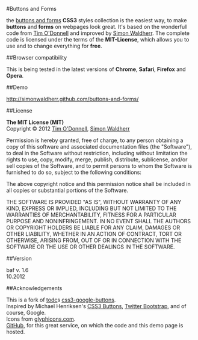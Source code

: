 #Buttons and Forms

the [buttons and forms](https://github.com/SimonWaldherr/buttons-and-forms) **CSS3** styles collection is the easiest way, to make **buttons** and **forms** on webpages look great. It's based on the wonderfull code from [Tim O'Donnell](http://timodonnell.com/) and improved by [Simon Waldherr](http://simon.waldherr.eu/). The complete code is licensed under the terms of the **MIT-License**, which allows you to use and to change everything for **free**.

##Browser compatibility

This is being tested in the latest versions of **Chrome**, **Safari**, **Firefox** and **Opera**.


##Demo

<http://simonwaldherr.github.com/buttons-and-forms/>


##License

**The MIT License (MIT)**  
Copyright &copy; 2012 [Tim O'Donnell](https://github.com/todc/), [Simon Waldherr](https://github.com/SimonWaldherr)  

Permission is hereby granted, free of charge, to any person obtaining a copy of this software and associated documentation files (the "Software"), to deal in the Software without restriction, including without limitation the rights to use, copy, modify, merge, publish, distribute, sublicense, and/or sell copies of the Software, and to permit persons to whom the Software is furnished to do so, subject to the following conditions:

The above copyright notice and this permission notice shall be included in all copies or substantial portions of the Software.

THE SOFTWARE IS PROVIDED "AS IS", WITHOUT WARRANTY OF ANY KIND, EXPRESS OR IMPLIED, INCLUDING BUT NOT LIMITED TO THE WARRANTIES OF MERCHANTABILITY, FITNESS FOR A PARTICULAR PURPOSE AND NONINFRINGEMENT. IN NO EVENT SHALL THE AUTHORS OR COPYRIGHT HOLDERS BE LIABLE FOR ANY CLAIM, DAMAGES OR OTHER LIABILITY, WHETHER IN AN ACTION OF CONTRACT, TORT OR OTHERWISE, ARISING FROM, OUT OF OR IN CONNECTION WITH THE SOFTWARE OR THE USE OR OTHER DEALINGS IN THE SOFTWARE.


##Version

baf v. 1.6  
10.2012


##Acknowledgements

This is a fork of [todc](https://github.com/todc/)s [css3-google-buttons](https://github.com/todc/css3-google-buttons).  
Inspired by Michael Henriksen's 
[CSS3 Buttons](http://github.com/michenriksen/css3buttons),
[Twitter Bootstrap](http://twitter.github.com/bootstrap/), 
and of course, Google.  
Icons from [glyphicons.com](http://glyphicons.com/).  
[GitHub](https://github.com/), for this great service, on which the code and this demo page is hosted.

